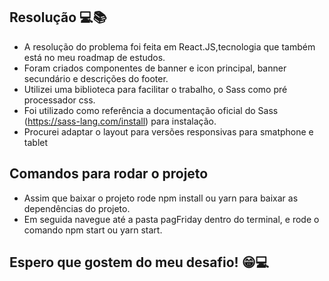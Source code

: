 ## Resolução 💻📚

- A resolução do problema foi feita em React.JS,tecnologia que também está no meu roadmap de estudos.
- Foram criados componentes de banner e icon principal, banner secundário e descrições do footer.
- Utilizei uma biblioteca para facilitar o trabalho, o Sass como pré processador css.
- Foi utilizado como referência a documentação oficial do Sass (https://sass-lang.com/install) para instalação.
- Procurei adaptar o layout para versões responsivas para smatphone e tablet


 ## Comandos para rodar o projeto 

 - Assim que baixar o projeto rode npm install ou yarn para baixar as dependências do projeto. 
 - Em seguida navegue até a pasta pagFriday dentro do terminal, e rode o comando npm start ou yarn start.

 ## Espero que gostem do meu desafio! 😁💻
